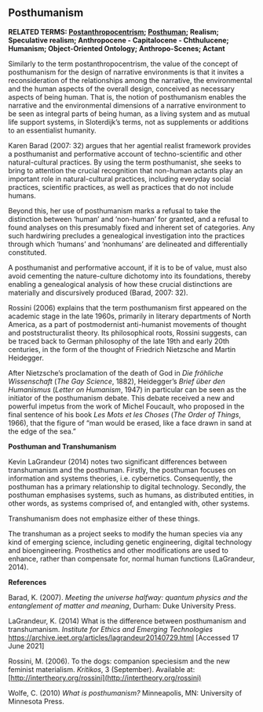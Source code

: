 ## Posthumanism

**RELATED TERMS: [Postanthropocentrism](https://github.com/narrative-environments/CourseCompendium/blob/main/Postanthropocentrism.md); [Posthuman](https://github.com/narrative-environments/CourseCompendium/blob/main/Posthuman.md); Realism; Speculative realism; Anthropocene - Capitalocene - Chthulucene; Humanism; Object-Oriented Ontology; Anthropo-Scenes; Actant**

Similarly to the term postanthropocentrism, the value of the concept of posthumanism for the design of narrative environments is that it invites a reconsideration of the relationships among the narrative, the environmental and the human aspects of the overall design, conceived as necessary aspects of being human. That is, the notion of posthumanism enables the narrative and the environmental dimensions of a narrative environment to be seen as integral parts of being human, as a living system and as mutual life support systems, in Sloterdijk’s terms, not as supplements or additions to an essentialist humanity.

Karen Barad (2007: 32) argues that her agential realist framework provides a posthumanist and performative account of techno-scientific and other natural-cultural practices. By using the term posthumanist, she seeks to bring to attention the crucial recognition that non-human actants play an important role in natural-cultural practices, including everyday social practices, scientific practices, as well as practices that do not include humans.

Beyond this, her use of posthumanism marks a refusal to take the distinction between ‘human’ and ‘non-human’ for granted, and a refusal to found analyses on this presumably fixed and inherent set of categories. Any such hardwiring precludes a genealogical investigation into the practices through which ‘humans’ and ‘nonhumans’ are delineated and differentially constituted.

A posthumanist and performative account, if it is to be of value, must also avoid cementing the nature-culture dichotomy into its foundations, thereby enabling a genealogical analysis of how these crucial distinctions are materially and discursively produced (Barad, 2007: 32).

Rossini (2006) explains that the term posthumanism first appeared on the academic stage in the late 1960s, primarily in literary departments of North America, as a part of postmodernist anti-humanist movements of thought and poststructuralist theory. Its philosophical roots, Rossini suggests, can be traced back to German philosophy of the late 19th and early 20th centuries, in the form of the thought of Friedrich Nietzsche and Martin Heidegger.

After Nietzsche’s proclamation of the death of God in _Die fröhliche Wissenschaft_ (_The Gay Science_, 1882), Heidegger’s _Brief über den Humanismus_ (_Letter on Humanism_, 1947) in particular can be seen as the initiator of the posthumanism debate. This debate received a new and powerful impetus from the work of Michel Foucault, who proposed in the final sentence of his book _Les Mots et les Choses_ (_The Order of Things_, 1966), that the figure of “man would be erased, like a face drawn in sand at the edge of the sea.”

**Posthuman and Transhumanism**

Kevin LaGrandeur (2014) notes two significant differences between transhumanism and the posthuman. Firstly, the posthuman focuses on information and systems theories, i.e. cybernetics. Consequently, the posthuman has a primary relationship to digital technology. Secondly, the posthuman emphasises systems, such as humans, as distributed entities, in other words, as systems comprised of, and entangled with, other systems.  

Transhumanism does not emphasize either of these things. 

The transhuman as a project seeks to modify the human species via any kind of emerging science, including genetic engineering, digital technology and bioengineering. Prosthetics and other modifications are used to enhance, rather than compensate for, normal human functions (LaGrandeur, 2014).

**References**

Barad, K. (2007). _Meeting the universe halfway: quantum physics and the entanglement of matter and meaning_, Durham: Duke University Press.

LaGrandeur, K. (2014) What is the difference between posthumanism and transhumanism. _Institute for Ethics and Emerging Technologies_ https://archive.ieet.org/articles/lagrandeur20140729.html [Accessed 17 June 2021]

Rossini, M. (2006). To the dogs: companion speciesism and the new feminist materialism. _Kritikos_, 3 (September). Available at: [http://intertheory.org/rossini](http://intertheory.org/rossini)

Wolfe, C. (2010) _What is posthumanism?_ Minneapolis, MN: University of Minnesota Press.

